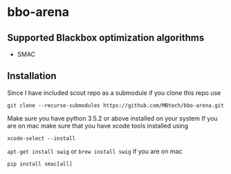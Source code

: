# bbo-arena

## Supported Blackbox optimization algorithms
- SMAC


## Installation
Since I have included scout repo as a submodule if you clone this repo use

`git clone --recurse-submodules https://github.com/MBtech/bbo-arena.git`

Make sure you have python 3.5.2 or above installed on your system
If you are on mac make sure that you have xcode tools installed using

`xcode-select --install`

`apt-get install swig` or `brew install swig` if you are on mac

`pip install smac[all]`
